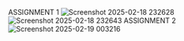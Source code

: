 ASSIGNMENT 1
![Screenshot 2025-02-18 232628](https://github.com/user-attachments/assets/ad89a04f-ccf5-4bb5-9d6a-b0313e43967f)
![Screenshot 2025-02-18 232643](https://github.com/user-attachments/assets/6f32b29e-02c2-4d8a-8b93-ea6d2f87f3b2)
ASSIGNMENT 2
![Screenshot 2025-02-19 003216](https://github.com/user-attachments/assets/3b83e67a-29e5-4b40-9717-15179ad04d09)
